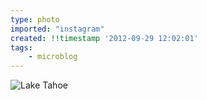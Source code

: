 ```yaml
---
type: photo
imported: "instagram"
created: !!timestamp '2012-09-29 12:02:01'
tags:
    - microblog
---
```

![Lake Tahoe](/media/images/photos/2012/09/c8cd64389b43ede77c93cb22048e7334.jpg)

